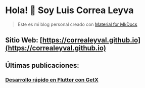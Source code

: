 # Hola! 👋 Soy Luis Correa Leyva
> Este es mi blog personal creado con [Material for MkDocs](https://squidfunk.github.io/mkdocs-material)

## Sitio Web: [https://correaleyval.github.io](https://correaleyval.github.io)

## Últimas publicaciones:

### [Desarrollo rápido en Flutter con GetX](https://correaleyval.github.io/blog/2020/03/07/desarrollo-rápido-en-flutter-con-getx/)